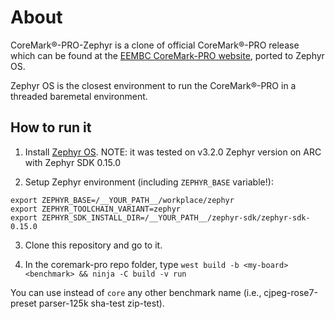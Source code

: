 # About

CoreMark®-PRO-Zephyr is a clone of official CoreMark®-PRO release which can be found at the [EEMBC CoreMark-PRO website](https://www.eembc.org/coremark-pro/), ported to Zephyr OS.

Zephyr OS is the closest environment to run the CoreMark®-PRO in a threaded baremetal environment.


## How to run it

1. Install [Zephyr OS](https://github.com/zephyrproject-rtos/zephyr).
   NOTE: it was tested on v3.2.0 Zephyr version on ARC with Zephyr SDK 0.15.0

2. Setup Zephyr environment (including `ZEPHYR_BASE` variable!):

```
export ZEPHYR_BASE=/__YOUR_PATH__/workplace/zephyr
export ZEPHYR_TOOLCHAIN_VARIANT=zephyr
export ZEPHYR_SDK_INSTALL_DIR=/__YOUR_PATH__/zephyr-sdk/zephyr-sdk-0.15.0
```

3. Clone this repository and go to it.

4. In the coremark-pro repo folder, type `west build -b <my-board> <benchmark> && ninja -C build -v run`

You can use instead of `core` any other benchmark name (i.e., cjpeg-rose7-preset parser-125k sha-test zip-test).
